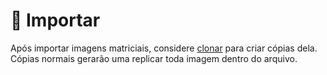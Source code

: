 # 🔴 Importar



Após importar imagens matriciais, considere [clonar](menu-editar.md#clonar) para criar cópias dela. Cópias normais gerarão uma replicar toda imagem dentro do arquivo.&#x20;

